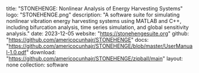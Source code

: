 title: "STONEHENGE: Nonlinear Analysis of Energy Harvesting Systems"
logo: "STONEHENGE.png"
description: "A software suite for simulating nonlinear vibration energy harvesting systems using MATLAB and C++, including bifurcation analysis, time series simulation, and global sensitivity analysis."
date: 2023-12-05
website: "https://stonehengesuite.org"
github: "https://github.com/americocunhajr/STONEHENGE"
docs: "https://github.com/americocunhajr/STONEHENGE/blob/master/UserManual-1.0.pdf"
download: "https://github.com/americocunhajr/STONEHENGE/zipball/main"
layout: none
collection: software
